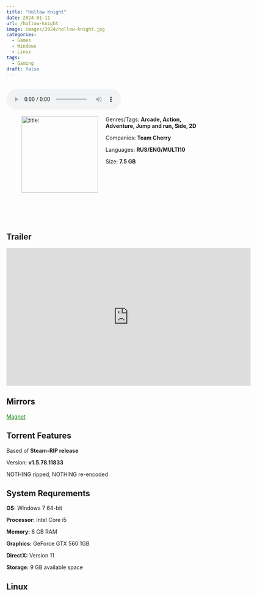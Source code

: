 ```yaml
---
title: "Hollow Knight"
date: 2024-01-11
url: /hollow-knight
image: images/2024/hollow-knight.jpg
categories:
  - Games
  - Windows
  - Linux
tags:
  - Gaming
draft: false
---
```

##
<style>
  body.dark-mode,
  body.dark-mode main * {
    background: url('/images/2024/hollow-knight.png') center center fixed no-repeat;
    background-size: 100% 100%;
    background-size: cover;
    color: #f5f5f5;
  }
</style>
<script>
    document.addEventListener('DOMContentLoaded', function () {
        var body = document.body;
        var switcher = document.querySelector('.js-toggle');
                body.classList.add('dark-mode');
                // Save user preference in storage
                localStorage.setItem('darkMode', 'true');
            
        });
</script>

<audio controls autoplay>
  <source src="/audio/hollow-knight.mp3" type="audio/mp3">
  Your browser does not support the audio tag.
</audio>⠀⠀⠀
⠀
<figure style="float: left; margin-right: 20px;">
  <img src="/images/2024/hollow-knight.jpg" alt="title: "Cuphead"" style="width: 200px;">
</figure>

Genres/Tags: **Arcade, Action, Adventure, Jump and run, Side, 2D**

Companies: **Team Cherry**

Languages: **RUS/ENG/MULTI10**

Size: **7.5 GB**

# ⠀
# ⠀

## Trailer
<iframe width="640" height="360" src="https://www.youtube.com/embed/UAO2urG23S4" title="Hollow Knight - Release Trailer" frameborder="0" allow="accelerometer; autoplay; clipboard-write; encrypted-media; gyroscope; picture-in-picture; web-share" allowfullscreen></iframe>

## Mirrors
<a href="magnet:?xt=urn:btih:Z56ZXLO4XVANA6I7BPBILHYMIRZB2HCA&dn=Hollow%20Knight" style="color: green;">Magnet</a>

## Torrent Features
Based of **Steam-RIP release**

Version: **v1.5.78.11833**

NOTHING ripped, NOTHING re-encoded

## System Requrements
**OS:** Windows 7 64-bit

**Processor:** Intel Core i5

**Memory:** 8 GB RAM

**Graphics:** GeForce GTX 560 1GB

**DirectX:** Version 11

**Storage:** 9 GB available space


## Linux
